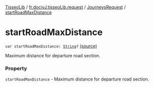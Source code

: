 [TisseoLib](../../index.md) / [fr.docjyJ.tisseoLib.request](../index.md) / [JourneysRequest](index.md) / [startRoadMaxDistance](./start-road-max-distance.md)

# startRoadMaxDistance

`var startRoadMaxDistance: `[`String`](https://kotlinlang.org/api/latest/jvm/stdlib/kotlin/-string/index.html)`?` [(source)](https://github.com/docjyJ/TisseoLib/tree/master/src/main/kotlin/fr/docjyJ/tisseoLib/request/JourneysRequest.kt#L55)

Maximum distance for departure road section.

### Property

`startRoadMaxDistance` - Maximum distance for departure road section.